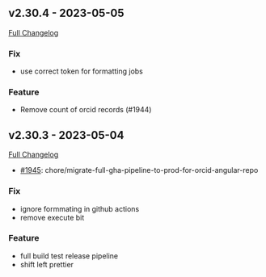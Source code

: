 ## v2.30.4 - 2023-05-05
[Full Changelog](https://github.com/ORCID/orcid-angular/compare/v2.30.3...v2.30.4)


### Fix

-  use correct token for formatting jobs

### Feature

-  Remove count of orcid records (#1944)

## v2.30.3 - 2023-05-04

[Full Changelog](https://github.com/ORCID/orcid-angular/compare/v2.30.2...v2.30.3)

- [#1945](https://github.com/ORCID/orcid-angular/pull/1945): chore/migrate-full-gha-pipeline-to-prod-for-orcid-angular-repo

### Fix

- ignore formmating in github actions
- remove execute bit

### Feature

- full build test release pipeline
- shift left prettier
